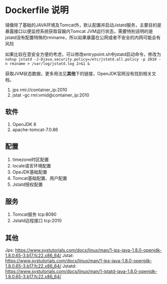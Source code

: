 # Dockerfile 说明

镜像除了基础的JAVA环境及Tomcat外，默认配置并启动Jstatd服务，主要目的是暴露接口以便监控系统获取容器内Tomcat JVM运行状态，需要特别说明的是jstatd没有配置特殊的rminame，所以如果暴露在公网或者不安全的内网可能会有风险

如果比较在意安全方便的考虑，可以修改entrypoint.sh中jstatd启动命令，修改为
`nohup jstatd -J-Djava.security.policy=/etc/jstatd.all.policy -p 2010 -n rminame > /var/log/jstatd.log 2>&1 &`

获取JVM状态数据，更多用法见**其他**下的链接，OpenJDK官网没有找到相关文档，
1. jps rmi://container_ip:2010</rminame>
2. jstat -gc rmi:vmid@container_ip:2010</rminame>

## 软件
1. OpenJDK 8
2. apache-tomcat-7.0.86

## 配置
1. timezone时区配置
2. locale语言环境配置
2. OpeJDK基础配置
3. Tomcat基础配置、用户配置
4. Jstatd授权配置

## 服务
1. Tomcat服务 tcp:8080
2. Jstatd远程接口 tcp:2010

## 其他
Jps: https://www.systutorials.com/docs/linux/man/1-jps-java-1.8.0-openjdk-1.8.0.65-3.b17.fc22.x86_64/
Jstat: https://www.systutorials.com/docs/linux/man/1-jps-java-1.8.0-openjdk-1.8.0.65-3.b17.fc22.x86_64/
Jstatd: https://www.systutorials.com/docs/linux/man/1-jstatd-java-1.8.0-openjdk-1.8.0.65-3.b17.fc22.x86_64/

